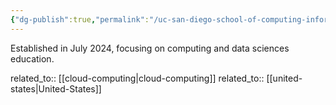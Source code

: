 ```yaml
---
{"dg-publish":true,"permalink":"/uc-san-diego-school-of-computing-information-and-data-sciences/","title":"UC San Diego School of Computing, Information and Data Sciences"}
---
```



Established in July 2024, focusing on computing and data sciences education.

related_to:: [[cloud-computing\|cloud-computing]]
related_to:: [[united-states\|United-States]]
